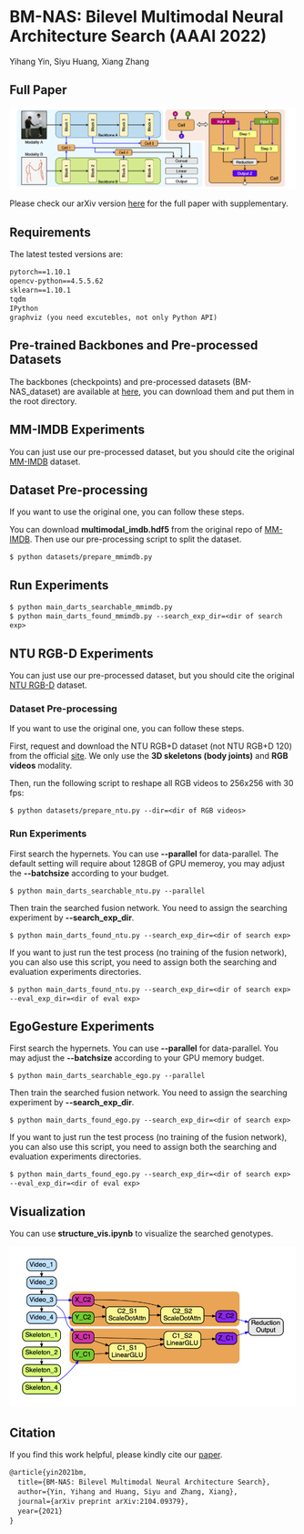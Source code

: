 # BM-NAS: Bilevel Multimodal Neural Architecture Search (AAAI 2022)

Yihang Yin, Siyu Huang, Xiang Zhang

## Full Paper

![framework](framework.png)

Please check our arXiv version [here](https://arxiv.org/abs/2104.09379) for the full paper with supplementary.

## Requirements

The latest tested versions are:

```
pytorch==1.10.1
opencv-python==4.5.5.62
sklearn==1.10.1
tqdm
IPython
graphviz (you need excutebles, not only Python API)
```

## Pre-trained Backbones and Pre-processed Datasets

The backbones (checkpoints) and pre-processed datasets (BM-NAS_dataset) are available at [here](https://www.aliyundrive.com/s/CGxXMGRuTfJ), you can download them and put them in the root directory.

## MM-IMDB Experiments

You can just use our pre-processed dataset, but you should cite the original [MM-IMDB](https://github.com/johnarevalo/gmu-mmimdb) dataset. 

## Dataset Pre-processing

If you want to use the original one, you can follow these steps. 

You can download **multimodal_imdb.hdf5** from the original repo of [MM-IMDB](https://github.com/johnarevalo/gmu-mmimdb). Then use our pre-processing script to split the dataset.

```shell
$ python datasets/prepare_mmimdb.py
```

## Run Experiments

```shell
$ python main_darts_searchable_mmimdb.py
$ python main_darts_found_mmimdb.py --search_exp_dir=<dir of search exp>
```

## NTU RGB-D Experiments

You can just use our pre-processed dataset, but you should cite the original [NTU RGB-D](https://rose1.ntu.edu.sg/dataset/actionRecognition/) dataset. 

### Dataset Pre-processing

If you want to use the original one, you can follow these steps. 

First, request and download the NTU RGB+D dataset (not NTU RGB+D 120) from the official [site](https://rose1.ntu.edu.sg/dataset/actionRecognition/). We only use the **3D skeletons (body joints)** and **RGB videos** modality. 

Then, run the following script to reshape all RGB videos to 256x256 with 30 fps:
```shell
$ python datasets/prepare_ntu.py --dir=<dir of RGB videos>
```

### Run Experiments

First search the hypernets. You can use **--parallel** for data-parallel. The default setting will require about 128GB of GPU memeroy, you may adjust the **--batchsize** according to your budget. 

```shell
$ python main_darts_searchable_ntu.py --parallel
```

Then train the searched fusion network. You need to assign the searching experiment by **--search_exp_dir**.

```shell
$ python main_darts_found_ntu.py --search_exp_dir=<dir of search exp>
```

If you want to just run the test process (no training of the fusion network), you can also use this script, you need to assign both the searching and evaluation experiments directories.

```shell
$ python main_darts_found_ntu.py --search_exp_dir=<dir of search exp> --eval_exp_dir=<dir of eval exp>
```

## EgoGesture Experiments

First search the hypernets. You can use **--parallel** for data-parallel. You may adjust the **--batchsize** according to your GPU memory budget. 

```shell
$ python main_darts_searchable_ego.py --parallel
```

Then train the searched fusion network. You need to assign the searching experiment by **--search_exp_dir**.

```shell
$ python main_darts_found_ego.py --search_exp_dir=<dir of search exp>
```

If you want to just run the test process (no training of the fusion network), you can also use this script, you need to assign both the searching and evaluation experiments directories.

```shell
$ python main_darts_found_ego.py --search_exp_dir=<dir of search exp> --eval_exp_dir=<dir of eval exp>
```

## Visualization

You can use **structure_vis.ipynb** to visualize the searched genotypes.

![structure_vis_example](structure_vis_example.png)

## Citation

If you find this work helpful, please kindly cite our [paper](https://arxiv.org/abs/2104.09379).

```latex
@article{yin2021bm,
  title={BM-NAS: Bilevel Multimodal Neural Architecture Search},
  author={Yin, Yihang and Huang, Siyu and Zhang, Xiang},
  journal={arXiv preprint arXiv:2104.09379},
  year={2021}
}
```

